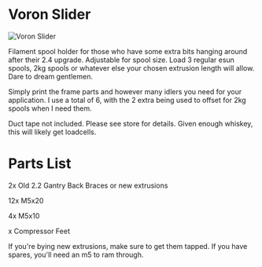 # Voron Slider

![Voron Slider](https://i.imgur.com/tLPc9hS.png)


Filament spool holder for those who have some extra bits hanging around after their 2.4 upgrade. Adjustable for spool size. Load 3 regular esun spools, 2kg spools or whatever else your chosen extrusion length will allow. Dare to dream gentlemen.

Simply print the frame parts and however many idlers you need for your application. I use a total of 6, with the 2 extra being used to offset for 2kg spools when I need them.

Duct tape not included. Please see store for details. Given enough whiskey, this will likely get loadcells.

# Parts List

2x Old 2.2 Gantry Back Braces or new extrusions

12x M5x20

4x M5x10

x Compressor Feet


If you're bying new extrusions, make sure to get them tapped. If you have spares, you'll need an m5 to ram through.
